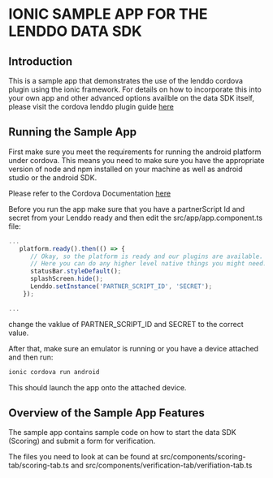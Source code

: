 IONIC SAMPLE APP FOR THE LENDDO DATA SDK
========================================

## Introduction

This is a sample app that demonstrates the use of the lenddo cordova plugin using the ionic framework. For details on how to incorporate this into your own app and other advanced options availble on the data SDK itself, please visit the cordova lenddo plugin guide [here](https://placeholderurl)

## Running the Sample App

First make sure you meet the requirements for running the android platform under cordova. This means you need to make sure you have the appropriate version of node and npm installed on your machine as well as android studio or the android SDK.

Please refer to the Cordova Documentation [here](https://cordova.apache.org/docs/en/latest/guide/platforms/android)

Before you run the app make sure that you have a partnerScript Id and secret from your Lenddo ready and then edit the src/app/app.component.ts file:

```typescript
...
   platform.ready().then(() => {
      // Okay, so the platform is ready and our plugins are available.
      // Here you can do any higher level native things you might need.
      statusBar.styleDefault();
      splashScreen.hide();
      Lenddo.setInstance('PARTNER_SCRIPT_ID', 'SECRET');
    });

...
```

change the vaklue of PARTNER_SCRIPT_ID and SECRET to the correct value.

After that, make sure an emulator is running or you have a device attached and then run:

```bash
ionic cordova run android
```

This should launch the app onto the attached device.

## Overview of the Sample App Features

The sample app contains sample code on how to start the data SDK (Scoring) and submit a form for verification.

The files you need to look at can be found at src/components/scoring-tab/scoring-tab.ts and src/components/verification-tab/verifiation-tab.ts
